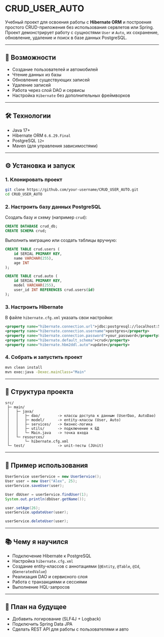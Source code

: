 # CRUD_USER_AUTO

Учебный проект для освоения работы с **Hibernate ORM** и построения простого CRUD-приложения без использования сервлетов или Spring.  
Проект демонстрирует работу с сущностями `User` и `Auto`, их сохранение, обновление, удаление и поиск в базе данных PostgreSQL.

---

## 🚀 Возможности
- Создание пользователей и автомобилей
- Чтение данных из базы
- Обновление существующих записей
- Удаление записей
- Работа через слой DAO и сервисы
- Настройка `Hibernate` без дополнительных фреймворков

---

## 🛠️ Технологии
- Java 17+
- Hibernate ORM `6.6.29.Final`
- PostgreSQL `12+`
- Maven (для управления зависимостями)

---

## ⚙️ Установка и запуск

### 1. Клонировать проект
```bash
git clone https://github.com/your-username/CRUD_USER_AUTO.git
cd CRUD_USER_AUTO
```

### 2. Настроить базу данных PostgreSQL
Создать базу и схему (например `crud`):
```sql
CREATE DATABASE crud_db;
CREATE SCHEMA crud;
```

Выполнить миграцию или создать таблицы вручную:
```sql
CREATE TABLE crud.users (
    id SERIAL PRIMARY KEY,
    name VARCHAR(255),
    age INT
);

CREATE TABLE crud.auto (
    id SERIAL PRIMARY KEY,
    model VARCHAR(255),
    user_id INT REFERENCES crud.users(id)
);
```

### 3. Настроить Hibernate
В файле `hibernate.cfg.xml` указать свои настройки:
```xml
<property name="hibernate.connection.url">jdbc:postgresql://localhost:5432/crud_db</property>
<property name="hibernate.connection.username">postgres</property>
<property name="hibernate.connection.password">your_password</property>
<property name="hibernate.default_schema">crud</property>
<property name="hibernate.hbm2ddl.auto">update</property>
```

### 4. Собрать и запустить проект
```bash
mvn clean install
mvn exec:java -Dexec.mainClass="Main"
```

---

## 📂 Структура проекта
```
src/
 ├─ main/
 │   ├─ java/
 │   │   ├─ dao/        -> классы доступа к данным (UserDao, AutoDao)
 │   │   ├─ model/      -> entity-классы (User, Auto)
 │   │   ├─ services/   -> бизнес-логика
 │   │   ├─ utils/      -> подключение к БД
 │   │   └─ Main.java   -> точка входа
 │   └─ resources/
 │       └─ hibernate.cfg.xml
 └─ test/               -> unit-тесты (JUnit)
```

---

## 📝 Пример использования
```java
UserService userService = new UserService();
User user = new User("Alex", 25);
userService.saveUser(user);

User dbUser = userService.findUser(1);
System.out.println(dbUser.getName());

user.setAge(26);
userService.updateUser(user);

userService.deleteUser(user);
```

---

## 📚 Чему я научился
- Подключение Hibernate к PostgreSQL
- Настройка `hibernate.cfg.xml`
- Создание entity-классов с аннотациями (`@Entity`, `@Table`, `@Id`, `@GeneratedValue`)
- Реализация DAO и сервисного слоя
- Работа с транзакциями и сессиями
- Выполнение HQL-запросов

---

## 📌 План на будущее
- Добавить логирование (SLF4J + Logback)
- Подключить Spring Data JPA
- Сделать REST API для работы с пользователями и авто  
